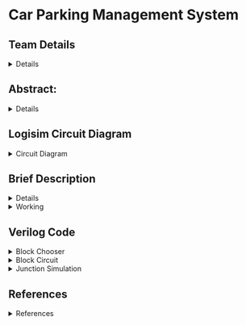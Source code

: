 # Car Parking Management System

## Team Details
<details>
<summary>Details</summary>
    
> *  Semester: 3rd Sem B. Tech. CSE
> * Section: S1

* Member-1:Konatham Naga Mukesh,221CS132 ```konathamnagamukesh.221cs132.nitk.edu.in```
* Member-2:Lakkimsetti Sreayas,221CS134,```mrlakkimsettisreyas.221cs134@nitk.edu.in```
* Member-3:Tanay Shekokar,221CS159,```tanayshekokar.221cs159@nitk.edu.in```

</details>

## Abstract:
<details>
<summary>Details</summary>
With the growing issues of urbanization and limited parking resources, developing a user-friendly Parking Management System is critical. This project provides a comprehensive system that combines parking slot occupancy detection and real-time slot availability display, with the user experience and parking facility efficiency as the top priorities. This method aims to address frequent urban difficulties such as traffic congestion and long parking search periods, which annoy vehicle owners. By utilizing modern occupancy sensors, central control units, and digital displays, we hope to simplify the parking experience. It detects car presence reliably, updates real-time slot availability, and communicates this information to users, minimizing the time and effort required to find a parking spot. Our unique contribution is the seamless integration of these components, which improves customer pleasure while optimizing space utilization. The system keeps track of entry and exit times, which can be utilized for security and auditing. Furthermore, the obtained data can guide future improvements and data-driven decision-making.

Our Parking Management System, by focusing on improving user experience and facility management, provides a realistic answer to the issues faced by urban parking, ultimately leading to more efficient and user-centric urban transportation solutions.
</details>

## Logisim Circuit Diagram

<details>
<summary>Circuit Diagram</summary>

![image](https://github.com/nagamukesh/Car-Parking-management-system-project/assets/112798996/57034059-12f0-4148-b103-b06a6ab30bfd)

</details>


## Brief Description

<details>
<summary>Details</summary>
Let us say this is how the screen looks originally
    
![image](https://github.com/nagamukesh/Car-Parking-management-system-project/assets/112798996/76565e3f-5761-4bcb-bc99-0788351c73bb)


Each Block is given a button labeled 0,1,2... Depending on block number Over here, each block has 3 LEDs. If the LED is switched on, it means that a particular parking slot in that block is filled Looking at this diagram, the user can choose which block he wants to park in. NOTE: Junction 1 is the entrance. Let us say, the user wants to park in block 2 He presses the button for block 2.
![image](https://github.com/nagamukesh/Car-Parking-management-system-project/assets/112798996/4b575ae2-7cb5-4045-8e07-add99371f13e)


NOTE: Junction 1 is the entrance. Now, as we can see, the path to Junction2 is generated. At junction1, the north led is on, which means at junction1, the user must go straight. At junction 2, the west led is on, which means at junction 2, the user must go right. If the user follows the above instructions, he will reach the road from which he can enter the parking slot. Now, when the user enters the 3rd slot at block 2. The third sensor(clock), which is present at the entrance of the slot turns on. Which means, the person is going to enter that slot.

![image](https://github.com/nagamukesh/Car-Parking-management-system-project/assets/112798996/ba81b384-edf0-40fc-8a93-e4f9dcd8dcaf)


Now that this clock is turned on, the path towards block 2 disappears. Bcos the car will be parked in this slot now, and thus doesn't need the directions anymore. Once the car parks in that slot, he will cross the entrance of that slot. Thus, the sensor(clock) for that slot becomes 0 again.

![image](https://github.com/nagamukesh/Car-Parking-management-system-project/assets/112798996/4bcd3658-5490-4240-a59f-4a27f580cf7d)

As we can see,
Now, on the screen, we can see that the third slot of block 2 which was previously empty
is now full as displayed by the LED after the current user parked in that slot
Now, let us see what happens in the case of the next user
Let us say, the user presses the block2 button and releases it

![image](https://github.com/nagamukesh/Car-Parking-management-system-project/assets/112798996/b05b1c2c-d404-4a54-b7d2-e1a52c8a40d3)


even though there are no vacant parking slots
No path to that block will be shown bcos, that block has no vacant slots

So, the user must select another block
Let us assume the user chooses block 0 now
He presses and releases the button for block 0

![image](https://github.com/nagamukesh/Car-Parking-management-system-project/assets/112798996/75a871a3-6f8e-44b7-8311-7797a36e9278)


Now, the path for junction 0 is displayed as we can see from the code
Go straight from junction1
Go straight at junction2
Take a left at junction3
But, let us say, the user doesn't follow the path and goes to block 6
And parks in the first slot
Now, when the user enters the 1st slot at block6
The first sensor(clock), which is present at the entrance of the slot turns on
This means, the person is going to enter that slot

![image](https://github.com/nagamukesh/Car-Parking-management-system-project/assets/112798996/ef5d77c5-6366-41a7-810c-e294d3fcca59)


Now that this clock is turned on, the path towards block0 disappears
Bcos the car will be parked in this slot now, and thus doesn't need the directions
anymore
Once the car parks in that slot
He will cross the entrance of that slot
Thus, the sensor(clock) for that slot becomes 0 again

As we can see,
Now, on the screen, we can see that the first slot of block 6 which was previously empty
is now full as displayed by the LED after the current user parked in that slot
Now let us say, the car in the 2nd slot from block 1 is leaving
Bcos, the car is leaving, it passes through the entrance of that slot
So that sensor(clock) becomes 1

![image](https://github.com/nagamukesh/Car-Parking-management-system-project/assets/112798996/c7540a5d-5929-4425-a727-62e989de29b3)


Now when he leaves that slot,
The clock sensor becomes 0 again
![image](https://github.com/nagamukesh/Car-Parking-management-system-project/assets/112798996/a5f94374-2776-436a-927f-796796b0a17a)


As we can see,

The 2nd slot of block1, which was previously filled is now empty
Thus, there is a vacant spot available in block1 now
So, if the next user presses the block1 button, the path to block1 will be displayed

![image](https://github.com/nagamukesh/Car-Parking-management-system-project/assets/112798996/425d5f09-3126-47b0-b119-3361d023cae8)


The aforementioned scenario seamlessly amalgamates all potential possibilities and
eloquently articulates the ensuing outcomes therewithin.
And this thus, explains what the project does
We will soon explain the work in the next section

</details>


<details>
<summary>Working</summary>
<details>

<summary>Introduction</summary>
Let us go in sequential order, starting from pressing a button until parking in a slot
Where the work will be explained step by step,
and each component will be explained on its first occurrence based on the above-order

The user starts by pressing a button for a particular block
The way a button works it
When it is pressed, it is considered that the input is 1
The input for the next component will be the AND of the button input (which is 1) as long
as it is pressed and the availability of a free slot in that block
If a free slot is available, it returns 1, so when the button is pressed, the input will be 1&1
which is 1

![image](https://github.com/nagamukesh/Car-Parking-management-system-project/assets/112798996/e0ba9bb3-e699-499b-a70d-5ec4905e44e5)

As we can see, only 3 slots are filled as per the LEDs
This means a free slot is available
When the button is pressed, the output is 1

![image](https://github.com/nagamukesh/Car-Parking-management-system-project/assets/112798996/81c2b47b-bd46-498e-a035-32b181c6e745)


What will happen after this button press is that the path to this block will be displayed by
the junctions that are triggered by the 1 output that we get when the button is
pressed.

If no free slot is available, it returns 0, so when the button is pressed, the input will be 1&0
which is 0, i.e. there is no change in the circuit and input from this side will remain 0.
By default, the input from this block will be 0.

![image](https://github.com/nagamukesh/Car-Parking-management-system-project/assets/112798996/0effc873-0b22-47e5-bbdc-3cfc5c5ce425)

As we can see, bcos all 3 LEDs are blinking, no free slot is available, so even though the
the button is pressed, the output will be 0.
Bcos, there is no change in the output, pressing the button in this situation won't change
anything
Bcos this block is filled, a path to this block won't be shown
This input is connected to the BlockChooser
The input from Block i is connected to the ith port of BlockChooser
The Block Chooser will eventually return the BlockNumber of the most recent button
which is pressed.

![image](https://github.com/nagamukesh/Car-Parking-management-system-project/assets/112798996/56293da8-c787-418f-9dec-d96e69128c34)

How this works is
If button 2 was pressed, the input 2 becomes 1
And simultaneously the clock tick for each flipflop changes from 0 to 1
Bcos the OR gate whose output was initially 0
Returns 1 now
And the output for the flipflop connected to input 2, becomes 1

![image](https://github.com/nagamukesh/Car-Parking-management-system-project/assets/112798996/d4269b5b-47db-4000-ab51-b6a83051a8b8)


Now, bcos the clock is not ticking and is fixed at 1, even if the user presses multiple
buttons, only the 2nd flipflop output will be considered,
bcos until the next clock tick, the previous output will be displayed,
bcos the OR gate still remains at 1 for the added 1 input,
the clock tick doesn't change and is still at 1

![image](https://github.com/nagamukesh/Car-Parking-management-system-project/assets/112798996/ddf11210-50cc-49d2-9c0d-31d41cf87727)


Now, after the path is generated, which will be explained later
The user will leave,
So he is not pressing any button now
after releasing the buttons
The OR gate returns 0 bcos all inputs are 0
So the next clock tick is activated
So the previous input which is block 2 will be shown until another button is pressed

![image](https://github.com/nagamukesh/Car-Parking-management-system-project/assets/112798996/74f0bf4b-09fe-46e1-ac1f-8197f3115fe9)
</details>

<details>
<summary>Priority Encoder</summary>
8 outputs connected from 8 D flipflops corresponding to their 8 respective inputs as per
the above diagram will be taken as the corresponding inputs for the Priority Encoder
The Component marked Pri, is a Priority Encoder
Block 0 is input 0 in Pri
Block 1 is input 1 in Pri, and so on......
Note: Block 7 is a special button whose functionality will be explained later on
The Priority Encoder gives Block Number in binary form as output

As we can see, after pressing the button for Block2, The block number is 010 which is
the binary representation for Block2
Block2 will be the output until another clock tick/change, i.e. another button is
pressed, so the code will keep displaying the path for block2 until another button is
pressed (which will be button 7, the reason will be explained later)
Now, this output block number will be taken as input for Path Generator

![image](https://github.com/nagamukesh/Car-Parking-management-system-project/assets/112798996/0ea967e5-bcf8-4f55-9aa3-d4b87afc18bd)


</details>

<details>
<summary>Path Generator</summary>
The PathGenerator will give PathData as output which will be used by the junctions to
display the path, i.e. which direction to go towards at each potential junction the user will
encounter to go to that path.

![image](https://github.com/nagamukesh/Car-Parking-management-system-project/assets/112798996/c10fb0dd-707b-429f-9547-8e9ca188a41b)

This operation is performed using a multiplexer
The Input at port k will be the PathData for Block Number k
And the selected input will be block number
So, depending on the block number, the path is given
If the block number is 3, the PathData to reach Block 3 is an output
Same for all blocks.
This operation is performed using a multiplexer

Now, let me explain what PathData means and what each junction is supposed to do
and does for particular PathData. After doing so, I’ll explain the junction layout for the
above example.

The Path Generator will generate PathData to reach the particular Block Number
PathData is essentially an 8-bit data, which gives information that represents a path.

The first 2 bits represent the direction to take at the first encountered junction
The next 2 bits represent the direction to take at the second encountered junction
The next 2 bits represent the direction to take at the third encountered junction
And so on...
Note: At each junction,
We can extract the first 2 bits from PathData and call it direction
From the first 2 bits of PathData
11 represents the front direction
10 represents the left direction
01 represents the right direction
00 is used for termination
(bcos we don't want the user to take a U-turn to reach their block, we don't use 00 to
represent the back direction. And after we reached all necessary junctions, the remaining
PathData will be 00______, the reason will be explained later, so we do not want any more
junctions to display anything)
And left shift by 2, so that at the next junction, we can use the next 2 bits for direction
Let input direction signify the direction from which, each junction receives the input
With regards to input direction at the junction, let
00 represent south
01 represent west
10 represent east
11 represent north

Here is a truth table signifying which light (NORTH, SOUTH, EAST, or WEST) of the
junction must be displayed depending on the input direction and
Depending on the direction of encountering the junction and the direction displayed based
on the 2 data inputs, here is a truth table

![image](https://github.com/nagamukesh/Car-Parking-management-system-project/assets/112798996/8a2b2964-da17-4e98-a5ee-04cd748f1383)

In this direction, the input direction is 00, i.e. south
If the input is 11, we must go front from the south direction which signifies north, north light is on
If the Input is 10, we must go left from the south direction which signifies west, The west light is on
If the Input is 01, we must go right from the south direction which signifies east, The east light is on
If the input is 00, no light will be on

![image](https://github.com/nagamukesh/Car-Parking-management-system-project/assets/112798996/0173e79d-3a84-4172-8d41-b239b1ec74c6)

In this direction, the input direction is 11, i.e. north
If the input is 11, we must go front from the north direction which signifies south, the south light is
on
If the Input is 10, we must go left from the north direction which signifies east, The east light is on
If the Input is 01, we must go right from the north direction which signified west, The west light is on
If the input is 00, no light will be on

![image](https://github.com/nagamukesh/Car-Parking-management-system-project/assets/112798996/98ba5691-0520-4428-8872-7bcc4da4de4c)

In this direction, the input direction is 10, i.e. west
If the input is 11, we must go front from the west direction which signifies east, east light is on
If the Input is 10, we must go left from the west direction which signifies north, the north light is on
If the Input is 01, we must go right from the west direction which signified south, The south light is
on
If the input is 00, no light will be on

![image](https://github.com/nagamukesh/Car-Parking-management-system-project/assets/112798996/b87af889-1e24-4e8a-9391-d848b439cb0c)

In this direction, the input direction is 10, i.e. east
If the input is 11, we must go front from the east direction which signifies west, the west light is on
If the Input is 10, we must go left from the east direction which signifies south, The south light is on
If the Input is 01, we must go right from the east direction which signified north, The north light is on
If the input is 00, no light will be on
Let us assume the display is 0 when direction from path data is 00 to simplification
easier,
We can add each light with a display so that nothing is displayed when the display is 0
So dis= dir[0] & dir[1];

</details>

<details>
<summary>Truth Table</summary>
Here is a truth table signifying the same

![image](https://github.com/nagamukesh/Car-Parking-management-system-project/assets/112798996/dd9924f2-1ed3-4082-82f2-ecd63405d3f9)

Using the same conventions for north as 11, south as 00, east as 01 and west as 10
I want the Output Direction to be the input direction for the next junction
So, if there is a junction with multiple outputs, we know what is the input direction
for the next junction directly, so we do not need to initialize the Input Direction for further
junction except at Junction1 for the entrance
So the light that must be displayed must be reversed to the Output Direction
Therefore
North Light for Output Direction 00
South Light for Output Direction 11
East Light for Output direction 10
West Light for Output Direction 01
And I can decide whether the particular light must be output using this
assign NL = dis && (!OutputDir[1] && !OutputDir[0]);
assign SL = dis && (OutputDir[1] && OutputDir[0]);
assign EL = dis && (OutputDir[1] && !OutputDir[0]);
assign WL = dis && (!OutputDir[1] && OutputDir[0]);
If we don't encounter 00, dis will be 1
So the above and condition wont be affected

If we encounter a 00, no light is displayed
Cos all lights will give output 0 with dis as 0 in and gate
And, later on, we’ll see that if no light is displayed, the path is complete,
thus we need not display anything,
Thus the next junction need not display anything
so we can set the first two inputs of path data as 00 for the next junction
So that the next junction doesn't display anything

So truth table for Output Direction is opposite to the Light which should be shown
Truth Table for Output Direction

![image](https://github.com/nagamukesh/Car-Parking-management-system-project/assets/112798996/d3bed5cd-15b3-46f8-94d5-a23f3d1ad4eb)

</details>

<details>
<summary>K-Map</summary>
K-Map for OutputDir[1] is

![image](https://github.com/nagamukesh/Car-Parking-management-system-project/assets/112798996/9c18c71d-f476-4d38-8f5a-bfc09b7a8fe0)

Note: if dir is 10, dir[1] is 1 & dir[0] is 0
The function is
assign OutputDir[1] = (!dir[1] && !dir[0] && !InputDir[1])
|| (!dir[1] && dir[0] && !InputDir[0])
|| (dir[1] && dir[0] && InputDir[1])
|| (dir[1] && !dir[0] && InputDir[0]);

Based on how the function is,
We can use a multiplexer
So the effective code is
mux m1(!InputDir[1],!InputDir[0],InputDir[0],InputDir[1],dir,OutputDir[1]);

Similarly, for OutputDirection[0]
As per the truth table, the K-map is

![image](https://github.com/nagamukesh/Car-Parking-management-system-project/assets/112798996/ca2a2d55-dece-4614-9dc3-b0403a7b30f3)

function is
assign OutputDir[0] = (!dir[1] && !dir[0] && !InputDir[0])

|| (!dir[1] && dir[0] && InputDir[1])
|| (dir[1] && dir[0] && InputDir[0])
|| (dir[1] && !dir[0] && !InputDir[1]);

Based on how the function is,
We can use a multiplexer
So the effective code is
mux m2(!InputDir[0],InputDir[1],!InputDir[1],InputDir[0],dir,OutputDir[0]);

</details>

<details>
<summary>Path Display and Parking of the Car</summary>

After this, if the next junction is at the left
For the junction at the left
The code returns the shifted path data, after the left shift of 2
assign NewPath = PathData << 2;
Note that, each junction can receive input from only one direction.
We are doing so to optimize the project by the usage of a lesser number of
components.
To do so, we need to ensure that the chosen PathDatas adhere to the above
conditions.
So, what we do is, when we choose the path data, we ensure that, in every PathData,
if a junction is to be encountered, the path to that junction will be unique.
This means the input direction to that junction will be unique,
Therefore, only one input direction for each junction.
This is the path data for each block for the parking layout

![image](https://github.com/nagamukesh/Car-Parking-management-system-project/assets/112798996/ef93086d-707d-43ac-9747-31375d5a1d99)

And this is the parking layout:

![image](https://github.com/nagamukesh/Car-Parking-management-system-project/assets/112798996/f176ff00-1fd6-42e4-a841-71afbb1024dd)

Now for our layout
Junction 1 passes New Pathdata to Junction 2 from the south direction
If the north light is displayed, it means we are supposed to go to Junction 2
So the first 2 characters will remain the same in NewPath so for junction1
(We make the first 2 characters 00 if we are not supposed to go in that direction, in this
case, when North Light is 00)
Junction1 j1(InputDir,PathData,NL1,SL1,EL1,WL1,OutputDir1,NewPath1);
assign InputDir2 = OutputDir1;
assign PathData2[7] = NewPath1[7] && NL1;
assign PathData2[6] = NewPath1[6] && NL1;
assign PathData2[5:0] = NewPath1[5:0];

Junction 2 passes New Pathdata to Junction 3 from the west direction is east light is on
And Junction4 from the north direction if the north light is on
If East light is on, the next junction we must go to is Junction 3
So we can add the first two digits of NewPath of Junction3 with the East Light so that for
junction3, path data will give output based on the next two digits in Path data
Because we are doing and with east lights,
If the north light was switched on and the east light was switched off, we were not supposed
to go to junction3
So the NewPath for Junction3’s first 2 digits will be 00
This means, nothing will be displayed at Junction3
We similarly do the same with North Light for Junction4

Junction2 j2(InputDir2,PathData2,NL2,SL2,EL2,WL2,OutputDir2,NewPath2);
assign InputDir3 = OutputDir2;
assign PathData3[7] = NewPath2[7] && EL2;
assign PathData3[6] = NewPath2[6] && EL2;
assign PathData3[5:0] = NewPath2[5:0];
assign InputDir4 = OutputDir2;
assign PathData4[7] = NewPath2[7] && NL2;
assign PathData4[6] = NewPath2[6] && NL2;
assign PathData4[5:0] = NewPath2[5:0];

Junction 3 and 4 don't pass New Pathdata to any junction
So the code for them is
Junction3 j3(InputDir3,PathData3,NL3,SL3,EL3,WL3);
Junction4 j4(InputDir4,PathData4,NL4,SL4,EL4,WL4);

Let us assume the PathData is 11111000

![image](https://github.com/nagamukesh/Car-Parking-management-system-project/assets/112798996/9c08c88d-e4d1-41ac-af3f-8608aed66dcd)


In this case, the PathData to Block0 is 11111000
As we can see
We will encounter junction1 from the south, so the input direction is 00 and at junction1, we
consider the first 2 bits from PathData which are 11
Junction displays north light
After the left shift, the new path data is 11100000 for Junction 2
We will encounter junction2 from the south, so the input direction is 00 and at junction2, we
consider the first 2 bits from PathData which are 11
Junction displays north light
Because we chose north light
We pass data to junction 4 and 0s to junction 3
Due to this junction 3 doesn't display anything
After the left shift, the new path data is 10000000 for Junction 4
As we can see
We will encounter junction1 from the south, so the input direction is 00 and at junction1, we
consider the first 2 bits from PathData which are 10
Junction displays east light
There are no more junctions, so the code ends

Now, for the Car sensors,
Let us take an example
Now, when the user enters the 3rd slot at block2
The third sensor(clock), which is present at the entrance of the slot turns on
This means the person is going to enter that slot

![image](https://github.com/nagamukesh/Car-Parking-management-system-project/assets/112798996/73eeca26-5ae7-4577-885b-cb8b076e6712)


Now that this clock is turned on, the path towards block2 disappears
Bcos the car will be parked in this slot now, and thus doesnt need the directions
anymore
This is done by using button7 which will always display path 00000000 throught which
none of the junctions display anything
This button input is connected for port7 in block chooser
Button 7 is an xor gate to all 21 clocks
Earlier all clocks were 0, so 0 1s, even parity, so XOR returns 0
So button 7 is not chosen
NOTE: just saying button, but it is not realy a button
But when that clock is turned on while car is entering
1 clock shows 1, so 1 1 times, odd parity, so XOR returns 1
So button 7 is chosen, and as mentioned earlier, all junctions dont display anything
Once the car parks in that slot
He will cross the entrance of that slot
Thus, the sensor(clock) for that slot becomes 0 again

Button 7 is an xor gate to all 21 clocks
again all clocks were 0, so 0 1s, even parity, so XOR returns 0
So button 7 is not chosen
So as per the PathChooser code, the output is block7 for which all junctions still display
nothing

![image](https://github.com/nagamukesh/Car-Parking-management-system-project/assets/112798996/ae2fd992-acf7-4bc6-8065-1b8871b5adae)


As we can see,
Now, on the screen, we can see that the third slot of block 2 which was previously empty
is now full as displayed by the LED after the current user parked in that slot

</details>

</details>

## Verilog Code

<details>
<summary>Block Chooser</summary>

    
//NOTE: Input B7 will be XOR of all sensors(clocks) present for each slot
//The output block number will be the button number which is pressed last (when slot is empty, which is handled in logisim)
//Bk is actually is button pressed & if free slot is available(from BlockCircuit code)
//Note, simulation may not seem perfect since it is not that very feasible to simulate buttons through veriolog
```
module dflipflop (input D, input CKT, output reg Q);
    always @(posedge CKT) begin
        Q <= D;
    end
endmodule

module PriorityEncoder(i,y);
    input [7:0]i;
    output [2:0]y;

    assign y[2]=i[4] | i[5] | i[6] | i[7];
    assign y[1]=i[2] | i[3] | i[6] | i[7];
    assign y[0]=i[1] | i[3] | i[5] | i[7];

endmodule

module BlockChooser(B,F);
    input [7:0]B;
    wire CKT;
    wire [7:0]W;
    output [2:0]F;

    or O1(CKT,B[0],B[1],B[2],B[3],B[4],B[5],B[6],B[7]);
    
    dflipflop s0 (.D(B[0]), .CKT(CKT), .Q(W[0]));
    dflipflop s1 (.D(B[1]), .CKT(CKT), .Q(W[1]));
    dflipflop s2 (.D(B[2]), .CKT(CKT), .Q(W[2]));
    dflipflop s3 (.D(B[3]), .CKT(CKT), .Q(W[3]));
    dflipflop s4 (.D(B[4]), .CKT(CKT), .Q(W[4]));
    dflipflop s5 (.D(B[5]), .CKT(CKT), .Q(W[5]));
    dflipflop s6 (.D(B[6]), .CKT(CKT), .Q(W[6]));
    dflipflop s7 (.D(B[7]), .CKT(CKT), .Q(W[7]));
    
    PriorityEncoder p1(B,F);

endmodule


module BlockChooser_tb;

reg [7:0]B;
wire [2:0]F;

BlockChooser b1(B,F);

initial begin
    $dumpfile("BlockChooser.vcd");
    $dumpvars(0,BlockChooser_tb);
end
initial begin
    $display("|B0 |B1 |B2 |B3 |B4 |B5 |B6 |B7 | BlockNumber |");
    $monitor("| %b | %b | %b | %b | %b | %b | %b | %b |     %b     |",B[0],B[1],B[2],B[3],B[4],B[5],B[6],B[7],F);
    
    //Let B and be something intially
    B=8'b10000000;
    
    //let Button 5 be pressed now
    #110 B=8'b00100000;
    //button is released now

    //For a while no button is pressed 
    //But still, path to block 5 is shown

    //When car is parked, button 7 will get activated
    //Can be understood from logisim code
    //When car is entering, only 1 out of the 21 sensors(clocks) is 1 (odd parity, so xor gives 1 as output)
    //So the xor part will give output 1 which is button 7 
    //So button 7 is pressed technically
    //Once the car is parked
    //That sensor(clock) will return 0  
    //So xor of all will become 0 again, as 0 sensors are 1 (0 is even parity, so xor gives 0 as output)
    //So button is released again
    //And path to block 7, empty path is shown
    #170 B=8'b10000000;

    //let Button 1 be pressed now
    #210 B=8'b00000010;
    //button is released now
    
    //For a while no button is pressed 
    //But still, path to block 1 is shown

    //When car is parked, button 7 will get activated
    //Can be understood from logisim code
    //When car is entering, only 1 out of the 21 sensors(clocks) is 1 (odd parity, so xor gives 1 as output)
    //So the xor part will give output 1 which is button 7 
    //So button 7 is pressed technically
    //Once the car is parked
    //That sensor(clock) will return 0  
    //So xor of all will become 0 again, as 0 sensors are 1 (0 is even parity, so xor gives 0 as output)
    //So button is released again
    //And path to block 7, empty path is shown
    #270 B=8'b10000000;

end

initial #10000 $finish;
endmodule
```

</details>


<details>
<summary>Block Circuit</summary>

````
module dflipflop (input D, input CKT, output reg Q);
    always @(posedge CKT) begin
        Q <= D;
    end
endmodule

module block (input D1, input D2, input D3, input CKT1, input CKT2, input CKT3, output Q1, output Q2, output Q3, output Free);
    wire Q1_wire, Q2_wire, Q3_wire;
    
    dflipflop s1 (.D(D1), .CKT(CKT1), .Q(Q1_wire));
    dflipflop s2 (.D(D2), .CKT(CKT2), .Q(Q2_wire));
    dflipflop s3 (.D(D3), .CKT(CKT3), .Q(Q3_wire));
    
    assign Q1 = Q1_wire;
    assign Q2 = Q2_wire;
    assign Q3 = Q3_wire;

    nand m1(Free, Q1,Q2,Q3);
endmodule


module block_tb;

reg D1,D2,D3,CKT1=0,CKT2=0,CKT3=0;
wire Q1,Q2,Q3,free;
block d(D1,D2,D3,CKT1,CKT2,CKT3,Q1,Q2,Q3,free);

always begin
    CKT1=~CKT1;
    #10;
end

always begin
    CKT2=~CKT2;
    #20;
end

always begin
    CKT3=~CKT3;
    #30;
end

initial begin
    $dumpfile("block.vcd");
    $dumpvars(0,block_tb);
end
initial begin
    $display("|Q1 |Q2 |Q3 |Free?|");
    $monitor("| %b | %b | %b |  %b  |",Q1,Q2,Q3,free);
    D1=1'b0;D2=1'b0;D3=1'b0;
    
    #20 D1=1'b1;
    #40 D2=1'b1;
    #60 D3=1'b1;
    #80 D1=1'b0;
    #100 D1=1'b1;
    #120 D1=1'b0;
    #140 D3=1'b0;
    #160 D2=1'b0;
end

initial #5000 $finish;
    
endmodule
</details>

<details>
<summary>Junction Code</summary>
module mux(a,b,c,d,sel,out);   // 4*1 mux

input a,b,c,d;
input [1:0]sel;
output out;

assign out = (!sel[1] && !sel[0] && a)
                || (!sel[1] && sel[0] && b)
                || (sel[1] && !sel[0] && c)
                || (sel[1] && sel[0] && d);

endmodule


module Junction4(InputDir,PathData,NL,SL,EL,WL);
    input [1:0]InputDir;
    output [1:0]OutputDir;
    input [7:0]PathData;
    output [7:0]NewPath;
    output NL,SL,EL,WL;

    wire [1:0]dir;
    assign dir = PathData[7:6];

    wire dis;
    assign dis = dir[0] || dir[1];

    mux m1(!InputDir[1],!InputDir[0],InputDir[0],InputDir[1],dir,OutputDir[1]);
    mux m2(!InputDir[0],InputDir[1],!InputDir[1],InputDir[0],dir,OutputDir[0]);
   

    assign NL = dis && (!OutputDir[1] && !OutputDir[0]);
    assign SL = dis && (OutputDir[1] && OutputDir[0]);
    assign EL = dis && (OutputDir[1] && !OutputDir[0]);
    assign WL = dis && (!OutputDir[1] && OutputDir[0]);

    assign NewPath = PathData << 2;


endmodule


module Junction4_tb;

    reg [1:0] InputDir;
    reg [7:0] PathData;
    wire NL, SL, EL, WL;
    wire [1:0] OutputDir;

    Junction4 uut (InputDir,PathData,NL,SL,EL,WL);


    initial begin
        $dumpfile("Junction4.vcd");
        $dumpvars(0, Junction4_tb);

        $display("--------------------------------------------------");
        $display("| InputDir | PathData    | NL  | SL  | EL  | WL  |");
        $display("--------------------------------------------------");
        $monitor("|    %b    |   %b  |  %b  |  %b  |  %b  |  %b  |",
                 InputDir, PathData, NL, SL, EL, WL);

        
        InputDir = 2'b00;
        PathData = 8'b00000000;
        #10 PathData = 8'b01000000;
        #20 PathData = 8'b10000000;
        #30 PathData = 8'b11000000;
        
        #40
        InputDir = 2'b11;
        PathData = 8'b00000000;
        #50 PathData = 8'b01000000;
        #60 PathData = 8'b10000000;
        #70 PathData = 8'b11000000;
        
        #80
        InputDir = 2'b01;
        PathData = 8'b00000000;
        #90 PathData = 8'b01000000;
        #100 PathData = 8'b10000000;
        #110 PathData = 8'b11000000;
        
        #120
        InputDir = 2'b10;
        PathData = 8'b00000000;
        #130 PathData = 8'b01000000;
        #140 PathData = 8'b10000000;
        #150 PathData = 8'b11000000;
        
        #1000 $display("--------------------------------------------------");

    end
endmodule

````

</details>


<details>
<summary>Junction Simulation</summary>

````

//We choose path data such that there is only one unique input direction to each junction
// Eg. The only path to Junction3 is 1101, 11 at Junction1 and 01 at Junction2
// Junction3 can only recieve input from Junction2

//Block input will be given from the Button code

module Display(Block,PathData,NL1,SL1,EL1,WL1,NL2,SL2,EL2,WL2,NL3,SL3,EL3,WL3,NL4,SL4,EL4,WL4);

    input [2:0]Block;
    wire [1:0]InputDir;
    output [7:0]PathData;

    assign InputDir=2'b00;
    PathFinder m1(Block,PathData);

    output NL1,SL1,EL1,WL1,NL2,SL2,EL2,WL2,NL3,SL3,EL3,WL3,NL4,SL4,EL4,WL4;
   
    wire [1:0]InputDir2,InputDir3,InputDir4;
    wire [1:0]OutputDir1,OutputDir2;
    wire [7:0]NewPath1,NewPath2;
    wire [7:0]PathData2,PathData3,PathData4;
   
    Junction1 j1(InputDir,PathData,NL1,SL1,EL1,WL1,OutputDir1,NewPath1);
    assign InputDir2 = OutputDir1;
    assign PathData2[7] = NewPath1[7] && NL1;
    assign PathData2[6] = NewPath1[6] && NL1;
    assign PathData2[5:0] = NewPath1[5:0];
   
    Junction2 j2(InputDir2,PathData2,NL2,SL2,EL2,WL2,OutputDir2,NewPath2);
    assign InputDir3 = OutputDir2;
    assign PathData3[7] = NewPath2[7] && EL2;
    assign PathData3[6] = NewPath2[6] && EL2;
    assign PathData3[5:0] = NewPath2[5:0];
    assign InputDir4 = OutputDir2;
    assign PathData4[7] = NewPath2[7] && NL2;
    assign PathData4[6] = NewPath2[6] && NL2;
    assign PathData4[5:0] = NewPath2[5:0];
   
    Junction3 j3(InputDir3,PathData3,NL3,SL3,EL3,WL3);
    Junction4 j4(InputDir4,PathData4,NL4,SL4,EL4,WL4);
   
endmodule

//Multiplexer for each out index required for PathFinder
module mux1(a,i0,i1,i2,i3,i4,i5,i6,i7,o);

input [2:0]a;
input i0,i1,i2,i3,i4,i5,i6,i7;
output o;

assign o = (!a[2] && !a[1] && !a[0] && i0) ||
   (!a[2] && !a[1] && a[0] && i1) ||
   (!a[2] && a[1] && !a[0] && i2) ||
   (!a[2] && a[1] && a[0] && i3) ||
   (a[2] && !a[1] && !a[0] && i4) ||
   (a[2] && !a[1] && a[0] && i5) ||
   (a[2] && a[1] && !a[0] && i6) ||
   (a[2] && a[1] && a[0] && i7);

endmodule


module PathFinder(a,out);        //Like 8*1 mux

input [2:0]a;
output [7:0]out;
wire [7:0]a0,a1,a2,a3,a4,a5,a6,a7;

assign a0=8'b11111000;
assign a1=8'b11110000;
assign a2=8'b11010000;
assign a3=8'b11011100;
assign a4=8'b11000000;
assign a5=8'b11010000;
assign a6=8'b11010100;
assign a7=8'b00000000;

mux1 m7(a,a0[7],a1[7],a2[7],a3[7],a4[7],a5[7],a6[7],a7[7],out[7]);
mux1 m6(a,a0[6],a1[6],a2[6],a3[6],a4[6],a5[6],a6[6],a7[6],out[6]);
mux1 m5(a,a0[5],a1[5],a2[5],a3[5],a4[5],a5[5],a6[5],a7[5],out[5]);
mux1 m4(a,a0[4],a1[4],a2[4],a3[4],a4[4],a5[4],a6[4],a7[4],out[4]);
mux1 m3(a,a0[3],a1[3],a2[3],a3[3],a4[3],a5[3],a6[3],a7[3],out[3]);
mux1 m2(a,a0[2],a1[2],a2[2],a3[2],a4[2],a5[2],a6[2],a7[2],out[2]);
   
assign out[1]=1'b0;
assign out[0]=1'b0;


endmodule



module mux(a,b,c,d,sel,out);   // 4*1 mux

input a,b,c,d;
input [1:0]sel;
output out;

assign out = (!sel[1] && !sel[0] && a)
                || (!sel[1] && sel[0] && b)
                || (sel[1] && !sel[0] && c)
                || (sel[1] && sel[0] && d);

endmodule


module Junction1(InputDir,PathData,NL,SL,EL,WL,OutputDir,NewPath);
    input [1:0]InputDir;
    output [1:0]OutputDir;
    input [7:0]PathData;
    output [7:0]NewPath;
    output NL,SL,EL,WL;

    wire [1:0]dir;
    assign dir = PathData[7:6];

    wire dis;
    assign dis = dir[0] || dir[1];

    mux m1(!InputDir[1],!InputDir[0],InputDir[0],InputDir[1],dir,OutputDir[1]);
    mux m2(!InputDir[0],InputDir[1],!InputDir[1],InputDir[0],dir,OutputDir[0]);
   

    assign NL = dis && (!OutputDir[1] && !OutputDir[0]);
    assign SL = dis && (OutputDir[1] && OutputDir[0]);
    assign EL = dis && (OutputDir[1] && !OutputDir[0]);
    assign WL = dis && (!OutputDir[1] && OutputDir[0]);

    assign NewPath = PathData << 2;

endmodule

module Junction2(InputDir,PathData,NL,SL,EL,WL,OutputDir,NewPath);
    input [1:0]InputDir;
    output [1:0]OutputDir;
    input [7:0]PathData;
    output [7:0]NewPath;
    output NL,SL,EL,WL;

    wire [1:0]dir;
    assign dir = PathData[7:6];

    wire dis;
    assign dis = dir[0] || dir[1];

    mux m1(!InputDir[1],!InputDir[0],InputDir[0],InputDir[1],dir,OutputDir[1]);
    mux m2(!InputDir[0],InputDir[1],!InputDir[1],InputDir[0],dir,OutputDir[0]);
   

    assign NL = dis && (!OutputDir[1] && !OutputDir[0]);
    assign SL = dis && (OutputDir[1] && OutputDir[0]);
    assign EL = dis && (OutputDir[1] && !OutputDir[0]);
    assign WL = dis && (!OutputDir[1] && OutputDir[0]);

    assign NewPath = PathData << 2;

endmodule


module Junction3(InputDir,PathData,NL,SL,EL,WL);
    input [1:0]InputDir;
    output [1:0]OutputDir;
    input [7:0]PathData;
    output [7:0]NewPath;
    output NL,SL,EL,WL;

    wire [1:0]dir;
    assign dir = PathData[7:6];

    wire dis;
    assign dis = dir[0] || dir[1];
   
    mux m1(!InputDir[1],!InputDir[0],InputDir[0],InputDir[1],dir,OutputDir[1]);
    mux m2(!InputDir[0],InputDir[1],!InputDir[1],InputDir[0],dir,OutputDir[0]);
   

    assign NL = dis && (!OutputDir[1] && !OutputDir[0]);
    assign SL = dis && (OutputDir[1] && OutputDir[0]);
    assign EL = dis && (OutputDir[1] && !OutputDir[0]);
    assign WL = dis && (!OutputDir[1] && OutputDir[0]);

    assign NewPath = PathData << 2;


endmodule


module Junction4(InputDir,PathData,NL,SL,EL,WL);
    input [1:0]InputDir;
    output [1:0]OutputDir;
    input [7:0]PathData;
    output [7:0]NewPath;
    output NL,SL,EL,WL;

    wire [1:0]dir;
    assign dir = PathData[7:6];

    wire dis;
    assign dis = dir[0] || dir[1];

    mux m1(!InputDir[1],!InputDir[0],InputDir[0],InputDir[1],dir,OutputDir[1]);
    mux m2(!InputDir[0],InputDir[1],!InputDir[1],InputDir[0],dir,OutputDir[0]);
   

    assign NL = dis && (!OutputDir[1] && !OutputDir[0]);
    assign SL = dis && (OutputDir[1] && OutputDir[0]);
    assign EL = dis && (OutputDir[1] && !OutputDir[0]);
    assign WL = dis && (!OutputDir[1] && OutputDir[0]);

    assign NewPath = PathData << 2;


endmodule




module Display_tb;

    reg [2:0] Block;
wire [7:0] PathData;
    wire NL1, SL1, EL1, WL1;
    wire NL2, SL2, EL2, WL2;
    wire NL3, SL3, EL3, WL3;
    wire NL4, SL4, EL4, WL4;
   
    Display d1(Block,PathData,NL1,SL1,EL1,WL1,NL2,SL2,EL2,WL2,NL3,SL3,EL3,WL3,NL4,SL4,EL4,WL4);
   
    initial begin
        $dumpfile("Display.vcd");
        $dumpvars(0, Display_tb);

        $display("--------------------------------------------------------------------------------------------------------------------");
        $display("| Block | PathData | NL1 | SL1 | EL1 | WL1 | NL2 | SL2 | EL2 | WL2 | NL3 | SL3 | EL3 | WL3 | NL4 | SL4 | EL4 | WL4 |");
        $display("--------------------------------------------------------------------------------------------------------------------");
        $monitor("|  %b  | %b |  %b  |  %b  |  %b  |  %b  |  %b  |  %b  |  %b  |  %b  |  %b  |  %b  |  %b  |  %b  |  %b  |  %b  |  %b  |  %b  |",
                 Block, PathData, NL1, SL1, EL1, WL1, NL2, SL2, EL2, WL2, NL3, SL3, EL3, WL3, NL4, SL4, EL4, WL4);
       
Block=3'b000;
        repeat(7)
    begin
    #10 Block= Block + 3'b001;
   end
       
       
        #1000 $display("--------------------------------------------------------------------------------------------------------------------");

    end
endmodule

````

</details>

## References

<details>
<summary>References</summary>

* Morris Mano, Digital Logic and Computer Design
* https://www.flashparking.com/blog/what-is-an-automated-parkingsystem/
* www.wayleadr.com
* https://www.slideshare.net
* Sunggu Lee, Advanced Digital Logic Design: Using VHDL, State Machines, and Synthesis for FPGAs

</details>
















